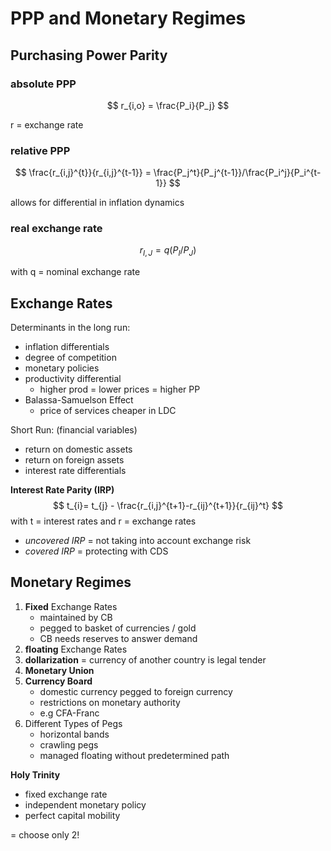 # PPP and Monetary Regimes

## Purchasing Power Parity

### absolute PPP

$$
r_{i,o} = \frac{P_i}{P_j}
$$

r = exchange rate

### relative PPP

$$
\frac{r_{i,j}^{t}}{r_{i,j}^{t-1}} = \frac{P_j^t}{P_j^{t-1}}/\frac{P_i^j}{P_i^{t-1}}
$$ 

allows for differential in inflation dynamics

### real exchange rate

$$
r_{I,J} = q(P_{I}/ P_J)
$$

with q = nominal exchange rate

## Exchange Rates

Determinants in the long run:

- inflation differentials
- degree of competition
- monetary policies
- productivity differential
	- higher prod = lower prices = higher PP
- Balassa-Samuelson Effect
	- price of services cheaper in LDC

Short Run: (financial variables)

- return on domestic assets
- return on foreign assets
- interest rate differentials

**Interest Rate Parity (IRP)**
$$
t_{i}= t_{j} - \frac{r_{i,j}^{t+1}-r_{ij}^{t+1}}{r_{ij}^t}
$$
with t = interest rates and r = exchange rates

- *uncovered IRP* = not taking into account exchange risk
- *covered IRP* = protecting with CDS

## Monetary Regimes

1. **Fixed** Exchange Rates
	- maintained by CB
	- pegged to basket of currencies / gold
	- CB needs reserves to answer demand
2. **floating** Exchange Rates
3. **dollarization** = currency of another country is legal tender
4. **Monetary Union**
5. **Currency Board**
	- domestic currency pegged to foreign currency
	- restrictions on monetary authority
	- e.g CFA-Franc
6.  Different Types of Pegs
	- horizontal bands
	- crawling pegs
	- managed floating without predetermined path

**Holy Trinity**

- fixed exchange rate
- independent monetary policy 
- perfect capital mobility

= choose only 2!